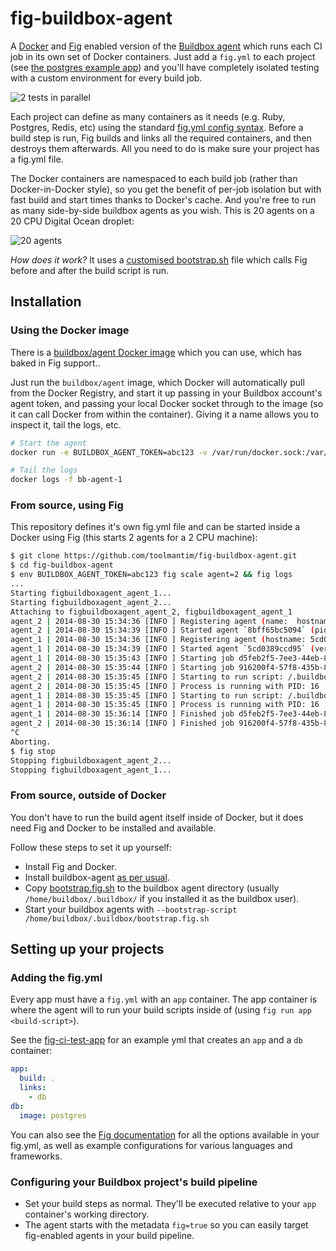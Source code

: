 # fig-buildbox-agent

A [Docker](http://docker.io/) and [Fig](http://fig.sh/) enabled version of the [Buildbox agent](https://github.com/buildbox/buildbox-agent) which runs each CI job in its own set of Docker containers. Just add a `fig.yml` to each project (see [the postgres example app](https://github.com/toolmantim/fig-ci-test-app)) and you'll have completely isolated testing with a custom environment for every build job.

![2 tests in parallel](https://cloud.githubusercontent.com/assets/153/4101405/5cc2f4ce-30e8-11e4-9ebd-d27898c1fdcf.gif)

Each project can define as many containers as it needs (e.g. Ruby, Postgres, Redis, etc) using the standard [fig.yml config syntax](http://www.fig.sh/yml.html). Before a build step is run, Fig builds and links all the required containers, and then destroys them afterwards. All you need to do is make sure your project has a fig.yml file.

The Docker containers are namespaced to each build job (rather than Docker-in-Docker style), so you get the benefit of per-job isolation but with fast build and start times thanks to Docker's cache. And you're free to run as many side-by-side buildbox agents as you wish. This is 20 agents on a 20 CPU Digital Ocean droplet:

![20 agents](https://cloud.githubusercontent.com/assets/153/4101420/0948c688-30e9-11e4-8900-b904fa82515e.png)

*How does it work?* It uses a [customised bootstrap.sh](bootstrap.fig.sh#L59) file which calls Fig before and after the build script is run.

## Installation

### Using the Docker image

There is a [buildbox/agent Docker image](https://registry.hub.docker.com/u/buildbox/agent/) which you can use, which has baked in Fig support..

Just run the `buildbox/agent` image, which Docker will automatically pull from the Docker Registry, and start it up passing in your Buildbox account's agent token, and passing your local Docker socket through to the image (so it can call Docker from within the container). Giving it a name allows you to inspect it, tail the logs, etc.

```bash
# Start the agent
docker run -e BUILDBOX_AGENT_TOKEN=abc123 -v /var/run/docker.sock:/var/run/docker.sock -n bb-agent-1 buildbox/agent

# Tail the logs
docker logs -f bb-agent-1
```

### From source, using Fig

This repository defines it's own fig.yml file and can be started inside a Docker using Fig (this starts 2 agents for a 2 CPU machine):

```bash
$ git clone https://github.com/toolmantim/fig-buildbox-agent.git
$ cd fig-buildbox-agent
$ env BUILDBOX_AGENT_TOKEN=abc123 fig scale agent=2 && fig logs
...
Starting figbuildboxagent_agent_1...
Starting figbuildboxagent_agent_2...
Attaching to figbuildboxagent_agent_2, figbuildboxagent_agent_1
agent_2 | 2014-08-30 15:34:36 [INFO ] Registering agent (name:  hostname: 8bff65bc5094 meta-data: [fig])
agent_2 | 2014-08-30 15:34:39 [INFO ] Started agent `8bff65bc5094` (pid: 1 version: 1.0-beta.1)
agent_1 | 2014-08-30 15:34:36 [INFO ] Registering agent (hostname: 5cd0389ccd95 meta-data: [fig] name: )
agent_1 | 2014-08-30 15:34:39 [INFO ] Started agent `5cd0389ccd95` (version: 1.0-beta.1 pid: 1)
agent_1 | 2014-08-30 15:35:43 [INFO ] Starting job d5feb2f5-7ee3-44eb-8999-91b58d0f4a7b
agent_2 | 2014-08-30 15:35:44 [INFO ] Starting job 916200f4-57f8-435b-831b-6def4d413b7f
agent_2 | 2014-08-30 15:35:45 [INFO ] Starting to run script: /.buildbox/bootstrap.fig.sh
agent_2 | 2014-08-30 15:35:45 [INFO ] Process is running with PID: 16
agent_1 | 2014-08-30 15:35:45 [INFO ] Starting to run script: /.buildbox/bootstrap.fig.sh
agent_1 | 2014-08-30 15:35:45 [INFO ] Process is running with PID: 16
agent_1 | 2014-08-30 15:36:14 [INFO ] Finished job d5feb2f5-7ee3-44eb-8999-91b58d0f4a7b
agent_2 | 2014-08-30 15:36:14 [INFO ] Finished job 916200f4-57f8-435b-831b-6def4d413b7f
^C
Aborting.
$ fig stop
Stopping figbuildboxagent_agent_2...
Stopping figbuildboxagent_agent_1...
```

### From source, outside of Docker

You don't have to run the build agent itself inside of Docker, but it does need Fig and Docker to be installed and available.

Follow these steps to set it up yourself:

* Install Fig and Docker.
* Install buildbox-agent [as per usual](https://github.com/buildbox/buildbox-agent).
* Copy [bootstrap.fig.sh](bootstrap.fig.sh) to the buildbox agent directory (usually `/home/buildbox/.buildbox/` if you installed it as the buildbox user).
* Start your buildbox agents with `--bootstrap-script /home/buildbox/.buildbox/bootstrap.fig.sh`

## Setting up your projects

### Adding the fig.yml

Every app must have a `fig.yml` with an `app` container. The app container is where the agent will to run your build scripts inside of (using `fig run app <build-script>`).

See the [fig-ci-test-app](https://github.com/toolmantim/fig-ci-test-app) for an example yml that creates an `app` and a `db` container:

```yml
app:
  build: .
  links:
    - db
db:
  image: postgres
```

You can also see the [Fig documentation](http://fig.sh/) for all the options available in your fig.yml, as well as example configurations for various languages and frameworks.

### Configuring your Buildbox project's build pipeline

* Set your build steps as normal. They'll be executed relative to your `app` container's working directory.
* The agent starts with the metadata `fig=true` so you can easily target fig-enabled agents in your build pipeline.
